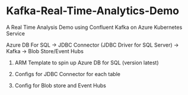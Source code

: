 # Kafka-Real-Time-Analytics-Demo
A Real Time Analysis Demo using Confluent Kafka on Azure Kubernetes Service

Azure DB For SQL -> JDBC Connector (JDBC Driver for SQL Server) -> Kafka -> Blob Store/Event Hubs

1. ARM Template to spin up Azure DB for SQL (version latest)

2. Configs for JDBC Connector for each table

3. Config for Blob store and Event Hubs
